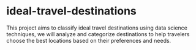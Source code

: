 # ideal-travel-destinations
This project aims to classify ideal travel destinations using data science techniques, we will analyze and categorize destinations to help travelers choose the best locations based on their preferences and needs. 
